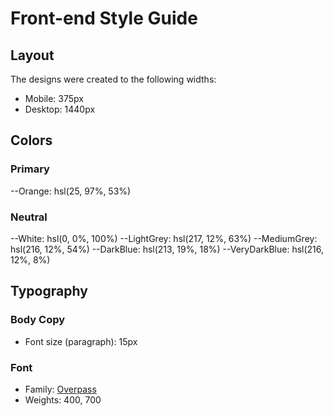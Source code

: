 # Front-end Style Guide

## Layout

The designs were created to the following widths:

- Mobile: 375px
- Desktop: 1440px

## Colors

### Primary

--Orange: hsl(25, 97%, 53%)

### Neutral

--White: hsl(0, 0%, 100%)
--LightGrey: hsl(217, 12%, 63%)
--MediumGrey: hsl(216, 12%, 54%)
--DarkBlue: hsl(213, 19%, 18%)
--VeryDarkBlue: hsl(216, 12%, 8%)

## Typography

### Body Copy

- Font size (paragraph): 15px

### Font

- Family: [Overpass](https://fonts.google.com/specimen/Overpass)
- Weights: 400, 700

